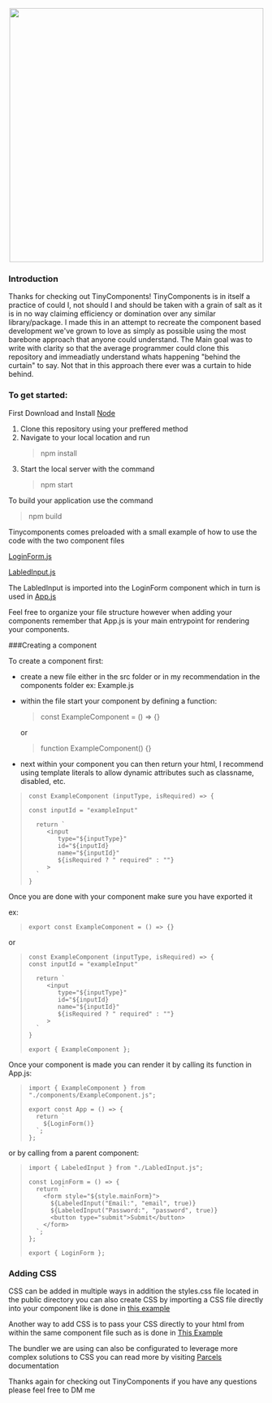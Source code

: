 <p align="center">
<img  width="500px;" src="https://user-images.githubusercontent.com/89324378/236610468-bd1a7c41-3540-44ee-829c-a3b848dfc56f.svg">
</p>


### Introduction

Thanks for checking out TinyComponents! TinyComponents is in itself a practice of could 
I, not should I and should be taken with a grain of salt as it is in no way claiming 
efficiency or domination over any similar library/package. I made this in an attempt to 
recreate the component based development we've grown to love as simply as possible using the most
barebone approach that anyone could understand. The Main goal was to write with clarity so that the
average programmer could clone this repository and immeadiatly understand whats happening "behind the curtain"
to say. Not that in this approach there ever was a curtain to hide behind.

### To get started:

First Download and Install [Node](https://nodejs.org/en)

<ol>
  <li>Clone this repository using your preffered method</li>
  <li> Navigate to your local location and run <blockquote>npm install</blockquote> </li>
  <li>Start the local server with the command <blockquote>npm start</blockquote></li>
</ol>

To build your application use the command
> npm build

Tinycomponents comes preloaded with a small example of how to use the code with the two component files

[LoginForm.js](https://github.com/Quinten97/TinyComponents/blob/main/components/LoginForm.js)

[LabledInput.js](https://github.com/Quinten97/TinyComponents/blob/main/components/LabledInput.js)

The LabledInput is imported into the LoginForm component which in turn is used in [App.js](https://github.com/Quinten97/TinyComponents/blob/main/App.js)

Feel free to organize your file structure however when adding your components remember that App.js is your main entrypoint for rendering your components.

###Creating a component

To create a component first:

  * create a new file either in the src folder or in my recommendation in the components folder ex: Example.js
  * within the file start your component by defining a function:
     
    <blockquote>
      const ExampleComponent = () => {}
    </blockquote>
    
    or
    
    <blockquote>
      function ExampleComponent() {}
    </blockquote>
    
  * next within your component you can then return your html, I recommend using template literals to allow dynamic attributes such as classname, disabled, etc.
  
  <blockquote> 
  
    const ExampleComponent (inputType, isRequired) => {
    
    const inputId = "exampleInput"
    
      return `
         <input 
            type="${inputType}" 
            id="${inputId} 
            name="${inputId}"
            ${isRequired ? " required" : ""}
         >
      `
    }
  </blockquote>
  
  Once you are done with your component make sure you have exported it
  
  ex: 
  <blockquote> 
                                           
    export const ExampleComponent = () => {} 
  </blockquote>
  
  or
  
  <blockquote> 
                                           
    const ExampleComponent (inputType, isRequired) => {
    const inputId = "exampleInput"
    
      return `
         <input 
            type="${inputType}" 
            id="${inputId} 
            name="${inputId}"
            ${isRequired ? " required" : ""}
         >
      `
    }
    
    export { ExampleComponent };
  </blockquote>
  
  Once your component is made you can render it by calling its function in App.js:
  
  <blockquote>

    import { ExampleComponent } from "./components/ExampleComponent.js";

    export const App = () => {
      return `
        ${LoginForm()}
      `;
    };
  </blockquote>
  
  or by calling from a parent component: 
  
 <blockquote>
  
    import { LabeledInput } from "./LabledInput.js";

    const LoginForm = () => {
      return `
        <form style="${style.mainForm}">
          ${LabeledInput("Email:", "email", true)}
          ${LabeledInput("Password:", "password", true)}
          <button type="submit">Submit</button>
        </form>
      `;
    };

    export { LoginForm };
  </blockquote>
  
  ### Adding CSS
  
  CSS can be added in multiple ways in addition the styles.css file located in the public directory you can also create CSS by importing a CSS file directly into your component like is done in [this example](https://github.com/Quinten97/TinyComponents/blob/main/components/LabledInput.js)
  
  Another way to add CSS is to pass your CSS directly to your html from within the same component file such as is done in [This Example](https://github.com/Quinten97/TinyComponents/blob/main/components/LoginForm.js)
  
  The bundler we are using can also be configurated to leverage more complex solutions to CSS you can read more by visiting [Parcels](https://parceljs.org/languages/css/) documentation
  
Thanks again for checking out TinyComponents if you have any questions please feel free to DM me
